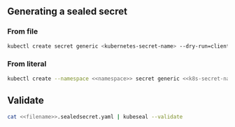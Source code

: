 ## Generating a sealed secret


### From file
```bash
kubectl create secret generic <kubernetes-secret-name> --dry-run=client --from-file=<filename-on-host>.txt=<path-on-machine>.txt  -o yaml | kubeseal --format=yaml  > <sealed-secret-filename>.yaml
```

### From literal

```bash
kubectl create --namespace <<namespace>> secret generic <<k8s-secret-name>> --dry-run=client --output=yaml --from-literal=<<key>>=<<value>> | kubeseal --namespace <<namespace>> --scope namespace-wide --format=yaml > <<filename>>.sealedsecret.yaml
```

## Validate 
```bash
cat <<filename>>.sealedsecret.yaml | kubeseal --validate
```
